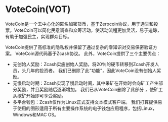 # 

# VoteCoin(VOT)

VoteCoin是一个去中心化的匿名加密货币，基于Zerocoin协议，用于选举和投票。VoteCoin可以简化民意调查和众筹活动，使活动流程更加灵活，易于追踪，有助于加强民主，实现群众目标。

VoteCoin提供了高标准的隐私权并保留了通过复杂的零知识对交易保密验证方案。 VoteCoin源代码基于Zcash协议。 此外，VoteCoin提供了三个主要优点：

- 无创始人奖励：Zcash实施创始人奖励，将20％的硬币转移到Zcash开发人员，头几年的投资者。 我们已删除了此“功能”，因此VoteCoin没有创始人奖励。
- 无慢启动时期：Zcash实现了慢启动时间，其中采矿在开始时会向矿工产生部分奖励，并且奖励随后逐渐增加。 我们已从VoteCoin删除了此部分
  ，使矿工从挖矿开始即可享受奖励。
- 多平台钱包：Zcash仅作为Linux正式支持文本模式客户端。 我们打算提供易于使用的图形适用于所有主要操作系统的电子钱包应用程序，包括Linux，Windows和MAC OS。

